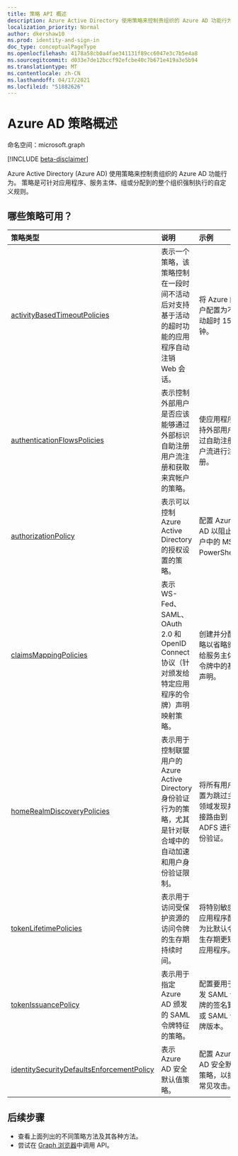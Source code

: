 ```yaml
---
title: 策略 API 概述
description: Azure Active Directory 使用策略来控制贵组织的 Azure AD 功能行为。
localization_priority: Normal
author: dkershaw10
ms.prod: identity-and-sign-in
doc_type: conceptualPageType
ms.openlocfilehash: 4178a58cb0a4fae341131f89cc6047e3c7b5e4a8
ms.sourcegitcommit: d033e7de12bccf92efcbe40c7b671e419a3e5b94
ms.translationtype: MT
ms.contentlocale: zh-CN
ms.lasthandoff: 04/17/2021
ms.locfileid: "51882626"
---
```

# <a name="azure-ad-policy-overview"></a>Azure AD 策略概述

命名空间：microsoft.graph

[!INCLUDE [beta-disclaimer](../../includes/beta-disclaimer.md)]

Azure Active Directory (Azure AD) 使用策略来控制贵组织的 Azure AD 功能行为。 策略是可针对应用程序、服务主体、组或分配到的整个组织强制执行的自定义规则。

## <a name="what-policies-are-available"></a>哪些策略可用？

| 策略类型       | 说明 | 示例 |
|:-------------|:------------|:------------|
|[activityBasedTimeoutPolicies](activityBasedTimeoutPolicy.md)| 表示一个策略，该策略控制在一段时间不活动后对支持基于活动的超时功能的应用程序自动注销 Web 会话。| 将 Azure 门户配置为不活动超时 15 分钟。 |
|[authenticationFlowsPolicies](authenticationflowspolicy.md)| 表示控制外部用户是否应该能够通过外部标识自助注册用户流注册和获取来宾帐户的策略。| 使应用程序支持外部用户通过自助注册用户流进行注册。 |
|[authorizationPolicy](authorizationpolicy.md)| 表示可以控制 Azure Active Directory 的授权设置的策略。 | 配置 Azure AD 以阻止租户中的 MSOL PowerShell。 |
|[claimsMappingPolicies](claimsMappingPolicy.md)| 表示 WS-Fed、SAML、OAuth 2.0 和 OpenID Connect 协议（针对颁发给特定应用程序的令牌）声明映射策略。 | 创建并分配策略以省略颁发给服务主体的令牌中的基本声明。 |
|[homeRealmDiscoveryPolicies](homeRealmDiscoveryPolicy.md)| 表示用于控制联盟用户的 Azure Active Directory 身份验证行为的策略，尤其是针对联合域中的自动加速和用户身份验证限制。| 将所有用户配置为跳过主页领域发现并直接路由到 ADFS 进行身份验证。 |
|[tokenLifetimePolicies](tokenlifetimepolicy.md)|表示用于访问受保护资源的访问令牌的生存期持续时间。| 将特别敏感的应用程序配置为比默认令牌生存期更短的应用程序。|
|[tokenIssuancePolicy](tokenIssuancePolicy.md)|表示用于指定 Azure AD 颁发的 SAML 令牌特征的策略。| 配置要用于颁发 SAML 令牌的签名算法或 SAML 令牌版本。
|[identitySecurityDefaultsEnforcementPolicy](identitysecuritydefaultsenforcementpolicy.md)|表示 Azure AD 安全默认值策略。| 配置 Azure AD 安全默认策略，以抵御常见攻击。

## <a name="next-steps"></a>后续步骤

* 查看上面列出的不同策略方法及其各种方法。
* 尝试在 [Graph 浏览器](https://developer.microsoft.com/graph/graph-explorer)中调用 API。
